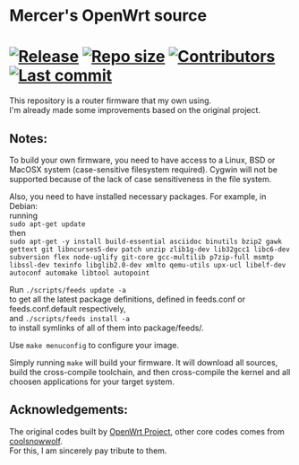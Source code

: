 # Mercer's OpenWrt source 

# [![Release](https://img.shields.io/github/release/KFERMercer/OpenWrt)](https://github.com/KFERMercer/OpenWrt/releases) [![Repo size](https://img.shields.io/github/repo-size/KFERMercer/OpenWrt)](https://github.com/KFERMercer/OpenWrt/archive/master.tar.gz) [![Contributors](https://img.shields.io/github/contributors/KFERMercer/OpenWrt)](https://github.com/KFERMercer/OpenWrt/graphs/contributors) [![Last commit](https://img.shields.io/github/last-commit/KFERMercer/OpenWrt)](https://github.com/KFERMercer/OpenWrt/commits/master)

This repository is a router firmware that my own using. \
I'm already made some improvements based on the original project.

## Notes:

To build your own firmware, you need to have access to a Linux, BSD or MacOSX system (case-sensitive filesystem required). Cygwin will not be supported because of the lack of case sensitiveness in the file system.

Also, you need to have installed necessary packages. For example, in Debian: \
running\
`sudo apt-get update`\
then\
`sudo apt-get -y install build-essential asciidoc binutils bzip2 gawk gettext git libncurses5-dev patch unzip zlib1g-dev lib32gcc1 libc6-dev subversion flex node-uglify git-core gcc-multilib p7zip-full msmtp libssl-dev texinfo libglib2.0-dev xmlto qemu-utils upx-ucl libelf-dev autoconf automake libtool autopoint`

Run `./scripts/feeds update -a` \
to get all the latest package definitions, defined in feeds.conf or feeds.conf.default respectively, \
and `./scripts/feeds install -a` \
to install symlinks of all of them into package/feeds/.

Use `make menuconfig` to configure your image.

Simply running `make` will build your firmware. It will download all sources, build the cross-compile toolchain, and then cross-compile the kernel and all choosen applications for your target system.

## Acknowledgements:

The original codes built by [OpenWrt Project](https://openwrt.org), other core codes comes from [coolsnowwolf](https://github.com/coolsnowwolf/). \
For this, I am sincerely pay tribute to them.
